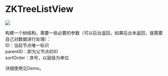 # ZKTreeListView
 ![](https://github.com/bestDew/ZKTreeTableView/raw/master/ZKTreeTableView/Untitled.gif)
 
 
 构建一个树结构，需要一些必要的参数（可以后台返回，如果后台未返回，就需要自己对数据进行处理）：<br/>ID：当前节点唯一标识<br/>parentID：即为父节点的ID<br/>sortOrder：序号，以层级为单位
 
 详细使用见Demo。
